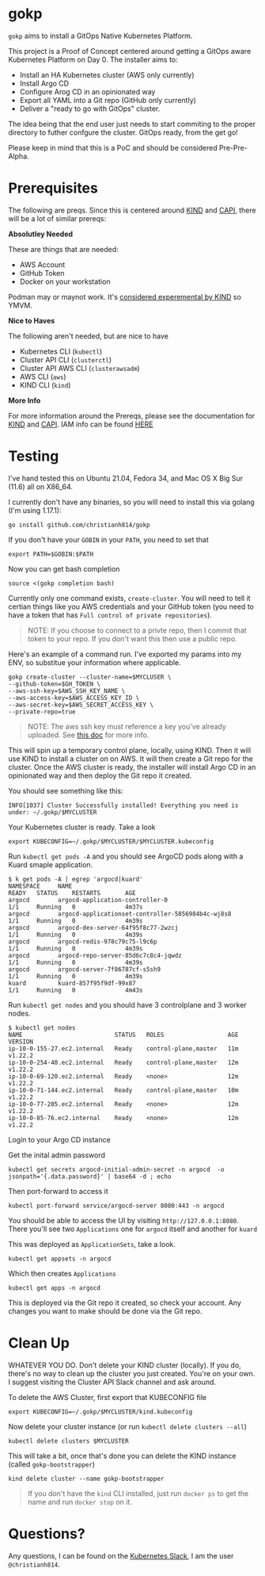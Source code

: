 # gokp
`gokp` aims to install a GitOps Native Kubernetes Platform.

This project is a Proof of Concept centered around getting a GitOps
aware Kubernetes Platform on Day 0. The installer aims to:

* Install an HA Kubernetes cluster (AWS only currently)
* Install Argo CD
* Configure Arog CD in an opinionated way
* Export all YAML into a Git repo (GitHub only currently)
* Deliver a "ready to go with GitOps" cluster.

The idea being that the end user just needs to start commiting to the
proper directory to futher confgure the cluster. GitOps ready, from the
get go!

Please keep in mind that this is a PoC and should be considered Pre-Pre-Alpha.

# Prerequisites

The following are preqs. Since this is centered around [KIND](https://kind.sigs.k8s.io/) and [CAPI](https://cluster-api.sigs.k8s.io/), there will be a lot of similar prereqs:

__Absolutley Needed__

These are things that are needed:

* AWS Account
* GitHub Token
* Docker on your workstation

Podman may or maynot work. It's [considered experemental by KIND](https://kind.sigs.k8s.io/docs/user/rootless/#creating-a-kind-cluster-with-rootless-podman) so YMVM.


__Nice to Haves__

The following aren't needed, but are nice to have

* Kubernetes CLI (`kubectl`)
* Cluster API CLI (`clusterctl`)
* Cluster API AWS CLI (`clusterawsadm`)
* AWS CLI (`aws`)
* KIND CLI (`kind`)

__More Info__

For more information around the Prereqs, please see the documentation for [KIND](https://kind.sigs.k8s.io/) and [CAPI](https://cluster-api.sigs.k8s.io/). IAM info can be found [HERE](https://cluster-api-aws.sigs.k8s.io/topics/iam-permissions.html#ec2-provisioned-kubernetes-clusters)

# Testing

I've hand tested this on Ubuntu 21.04, Fedora 34, and Mac OS X Big Sur (11.6) all on X86_64.

I currently don't have any binaries, so you will need to install this via golang (I'm using 1.17.1):

```shell
go install github.com/christianh814/gokp
```

If you don't have your `GOBIN` in your `PATH`, you need to set that

```shell
export PATH=$GOBIN:$PATH
```

Now you can get bash completion

```shell
source <(gokp completion bash)
```

Currently only one command exists, `create-cluster`. You will need to
tell it certian things like you AWS credentials and your GitHub token (you
need to have a token that has `Full control of private repositories`).

> NOTE: If you choose to connect to a privte repo, then I commit that
> token to your repo. If you don't want this then use a public repo.

Here's an example of a command run. I've exported my params into my ENV, so substitue your information where applicable.

```shell
gokp create-cluster --cluster-name=$MYCLUSER \
--github-token=$GH_TOKEN \
--aws-ssh-key=$AWS_SSH_KEY_NAME \
--aws-access-key=$AWS_ACCESS_KEY_ID \
--aws-secret-key=$AWS_SECRET_ACCESS_KEY \
--private-repo=true
```

> NOTE: The aws ssh key must reference a key you've already uploaded. See [this doc](https://awscli.amazonaws.com/v2/documentation/api/latest/reference/ec2/import-key-pair.html) for more info.

This will spin up a temporary control plane, locally, using KIND. Then it will use KIND to install a cluster on on AWS. It will then create a Git repo for the cluster. Once the AWS cluster is ready, the installer will install Argo CD in an opinionated way and then deploy the Git repo it created.

You should see something like this:

```shell
INFO[1037] Cluster Successfully installed! Everything you need is under: ~/.gokp/$MYCLUSTER
```

Your Kubernetes cluster is ready. Take a look 

```shell
export KUBECONFIG=~/.gokp/$MYCLUSTER/$MYCLUSTER.kubeconfig
```

Run `kubectl get pods -A` and you should see ArgoCD pods along with a Kuard smaple application.

```
$ k get pods -A | egrep 'argocd|kuard'
NAMESPACE     NAME                                                  READY   STATUS    RESTARTS       AGE
argocd        argocd-application-controller-0                       1/1     Running   0              4m37s
argocd        argocd-applicationset-controller-5856984b4c-wj8s8     1/1     Running   0              4m39s
argocd        argocd-dex-server-64f95f8c77-2wzcj                    1/1     Running   0              4m39s
argocd        argocd-redis-978c79c75-l9c6p                          1/1     Running   0              4m39s
argocd        argocd-repo-server-85d6c7c8c4-jqwdz                   1/1     Running   0              4m39s
argocd        argocd-server-7f86787cf-s5sh9                         1/1     Running   0              4m39s
kuard         kuard-857f95f9df-99x87                                1/1     Running   0              4m43s
```

Run `kubectl get nodes` and you should have 3 controlplane and 3 worker nodes.

```
$ kubectl get nodes
NAME                          STATUS   ROLES                  AGE   VERSION
ip-10-0-155-27.ec2.internal   Ready    control-plane,master   11m   v1.22.2
ip-10-0-254-40.ec2.internal   Ready    control-plane,master   12m   v1.22.2
ip-10-0-69-120.ec2.internal   Ready    <none>                 12m   v1.22.2
ip-10-0-71-144.ec2.internal   Ready    control-plane,master   10m   v1.22.2
ip-10-0-77-205.ec2.internal   Ready    <none>                 12m   v1.22.2
ip-10-0-85-76.ec2.internal    Ready    <none>                 12m   v1.22.2
```

Login to your Argo CD instance

Get the inital admin password

```shell
kubectl get secrets argocd-initial-admin-secret -n argocd  -o jsonpath='{.data.password}' | base64 -d ; echo
```

Then port-forward to access it

```shell
kubectl port-forward service/argocd-server 8080:443 -n argocd
```

You should be able to access the UI by visiting `http://127.0.0.1:8080`. There you'll see two `Applications` one for `argocd` itself and another for `kuard`

This was deployed as `ApplicationSets`, take a look.

```shell
kubectl get appsets -n argocd
```

Which then creates `Applications`

```shell
kubectl get apps -n argocd
```

This is deployed via the Git repo it created, so check your account. Any changes you want to make should be done via the Git repo.

# Clean Up

WHATEVER YOU DO. Don't delete your KIND cluster (locally). If you do, there's no way to clean up the cluster you just created. You're on your own. I suggest visiting the Cluster API Slack channel and ask around.

To delete the AWS Cluster, first export that KUBECONFIG file

```shell
export KUBECONFIG=~/.gokp/$MYCLUSTER/kind.kubeconfig
```

Now delete your cluster instance (or run `kubectl delete clusters --all`)

```shell
kubectl delete clusters $MYCLUSTER
```

This will take a bit, once that's done you can delete the KIND instance (called `gokp-bootstrapper`)

```shell
kind delete cluster --name gokp-bootstrapper
```

> If you don't have the `kind` CLI installed, just run `docker ps` to get the name and run `docker stop` on it.

# Questions?

Any questions, I can be found on the [Kubernetes Slack](https://slack.k8s.io/), I am the user `@christianh814`.
